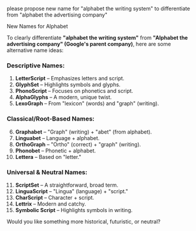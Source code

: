 please propose new name for "alphabet the writing system" to differentiate from "alphabet the advertising company"

New Names for Alphabet

To clearly differentiate **"alphabet the writing system"** from **"Alphabet the advertising company" (Google's parent company)**, here are some alternative name ideas:  

### **Descriptive Names:**  
1. **LetterScript** – Emphasizes letters and script.  
2. **GlyphSet** – Highlights symbols and glyphs.  
3. **PhonoScript** – Focuses on phonetics and script.  
4. **AlphaGlyphs** – A modern, unique twist.  
5. **LexoGraph** – From "lexicon" (words) and "graph" (writing).  

### **Classical/Root-Based Names:**  
6. **Graphabet** – "Graph" (writing) + "abet" (from alphabet).  
7. **Linguabet** – Language + alphabet.  
8. **OrthoGraph** – "Ortho" (correct) + "graph" (writing).  
9. **Phonobet** – Phonetic + alphabet.  
10. **Lettera** – Based on "letter."  

### **Universal & Neutral Names:**  
11. **ScriptSet** – A straightforward, broad term.  
12. **LinguaScript** – "Lingua" (language) + "script."  
13. **CharScript** – Character + script.  
14. **Lettrix** – Modern and catchy.  
15. **Symbolic Script** – Highlights symbols in writing.  

Would you like something more historical, futuristic, or neutral?
